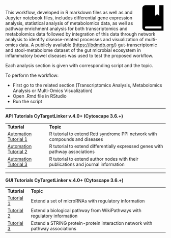 <img src="../images/tutorials-icon.png" width="80" align="right"/>

This workflow, developed in R markdown files as well as and Jupyter notebook files, includes differential gene expression analysis, statistical analysis of metabolomics data, as well as pathway enrichment analysis for both transcriptomics and metabolomics data followed by integration of this data through network analysis to identify disease-related processes and visualization of multi-omics data. A publicly available (https://ibdmdb.org/) gut-transcriptomic and stool-metabolome dataset of the gut microbial ecosystem in inflammatory bowel diseases was used to test the proposed workflow.<br>

Each analysis section is given with corresponding script and the topic.<br>

To perform the workflow:<br>
* First go to the related section (Transcriptomics Analysis, Metabolomics Analysis or Multi-Omics Visualization)<br> 
* Open .Rmd file in RStudio<br>
* Run the script<br>

***
**API Tutorials CyTargetLinker v.4.0+ (Cytoscape 3.6.+)**
<table>
<tr>
<td><b>Tutorial</b></td><td><b>Topic</b></td>
</tr>
<tr>
<td><a href="https://github.com/CyTargetLinker/cytargetlinker-automation/tree/master/R-automation/UseCase1">Automation Tutorial 1</a></td><td>R tutorial to extend Rett syndrome PPI network with compounds and diseases</td>
</tr>
<tr>
<td><a href="https://github.com/CyTargetLinker/cytargetlinker-automation/tree/master/R-automation/UseCase2">Automation Tutorial 2</a></td><td>R tutorial to extend differentially expressed genes with pathway associations</td>
</tr>
<tr>
<td><a href="https://github.com/CyTargetLinker/cytargetlinker-automation/tree/master/R-automation/UseCase3">Automation Tutorial 3</a></td><td>R tutorial to extend author nodes with their publications and journal information</td>
</tr>
</table>

***

**GUI Tutorials CyTargetLinker v.4.0+ (Cytoscape 3.6.+)**
<table>
<tr>
<td><b>Tutorial</b></td><td><b>Topic</b></td>
</tr>
<tr>
<td><a href="tutorials/tutorial1">Tutorial 1</a></td><td>Extend a set of microRNAs with regulatory information</td>
</tr>
<tr>
<td><a href="tutorials/tutorial2">Tutorial 2</a></td><td>Extend a biological pathway from WikiPathways with regulatory information</td>
</tr>
<tr>
<td><a href="tutorials/tutorial3">Tutorial 3</a></td><td>Extend a STRING protein-protein interaction network with pathway associations</td>
</tr>
</table>
